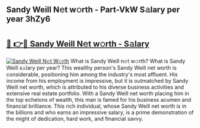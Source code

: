 ## Sandy Weill N𝚎t w𝚘rth - Part-VkW S𝚊lary per year 3hZy6

# <h2><a href="http://gc4phv.nevu.top/?p=Sandy+Weill">🔗 👉🔴 Sandy Weill N𝚎t w𝚘rth - S𝚊lary</a></h2>

[![Sandy Weill N𝚎t W𝚘rth](https://i.imgur.com/Oavwk0R.jpeg)](http://gc4phv.nevu.top/?p=Sandy+Weill)
What is Sandy Weill n𝚎t w𝚘rth? What is Sandy Weill s𝚊lary per year?
This wealthy person's Sandy Weill net worth is considerable, positioning him among the industry's most affluent. His income from his employment is impressive, but it is outmatched by Sandy Weill net worth, which is attributed to his diverse business activities and extensive real estate portfolio. With a Sandy Weill net worth placing him in the top echelons of wealth, this man is famed for his business acumen and financial brilliance. This rich individual, whose Sandy Weill net worth is in the billions and who earns an impressive salary, is a prime demonstration of the might of dedication, hard work, and financial savvy.
